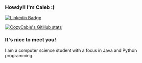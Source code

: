 ### Howdy!! I'm Caleb :)

[![Linkedin Badge](https://img.shields.io/badge/-LinkedIn-0e76a8?style=flat-square&logo=Linkedin&logoColor=white)](https://www.linkedin.com/in/caleb-ellis-394752125/)

[![CozyCable's GitHub stats](https://github-readme-stats.vercel.app/api?username=cozycable&bg_color=1e1e2e&text_color=cdd6f4&icon_color=cba6f7&title_color=94e2d5)](https://github.com/anuraghazra/github-readme-stats)

### It's nice to meet you!

I am a computer science student with a focus in Java and Python programming.

